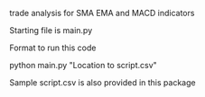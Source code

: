 trade analysis for SMA EMA and MACD indicators

Starting file is main.py

Format to run this code 

python main.py "Location to script.csv"

Sample script.csv is also provided in this package

